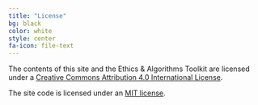 ```yaml
---
title: "License"
bg: black
color: white
style: center
fa-icon: file-text
---
```


The contents of this site and the Ethics & Algorithms Toolkit are licensed under a
[Creative Commons Attribution 4.0 International License](https://creativecommons.org/licenses/by/4.0/).

The site code is licensed under an [MIT license](https://github.com/govex/toolkit/blob/gh-pages/LICENSE.txt).